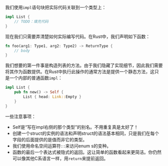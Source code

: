 我们使用`impl`语句块把实际代码关联到一个类型上：

```rust
impl List {
    // TODO：填充代码
}
```

现在我们只需要弄清楚如何实际编写代码。在Rust中，我们声明如下函数：

```rust
fn foo(arg1: Type1, arg2: Type2) -> ReturnType {
    // body
}
```

我们想要的第一件事是构造列表的方法。由于我们隐藏了实现细节，因此我们需要将其作为函数提供。在Rust中执行此操作的通常方法是提供一个静态方法，这只是一个内部的普通函数`impl`：

```rust
impl List {
    pub fn new() -> Self {
        List { head: Link::Empty }
    }
}
```

一些注意事项：

- Self是“写在impl右侧的那个类型”的别名。不用重复真是太好了！
- 创建一个struct的实例的语法和声明struct的语法基本相同，只是我们在每个字段的后面提供的是值而非它的类型。
- 我们使用命名空间运算符`::`来访问enum s的变种。
- 函数的最后一个表达式被隐式的返回。这让简单的函数看起来更简洁。你仍然可以像其他C系语言一样，用`return`来提前返回。